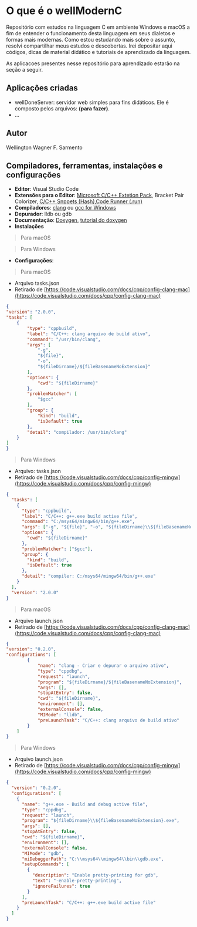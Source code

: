 # O que é o wellModernC

Repositório com estudos na linguagem C em ambiente Windows e macOS a fim de entender o funcionamento desta linguagem em seus dialetos e formas mais modernas. Como estou estudando mais sobre o assunto, resolvi compartilhar meus estudos e descobertas. Irei depositar aqui códigos, dicas de material didático e tutoriais de aprendizado da linguagem.

As aplicacoes presentes nesse repositório para aprendizado estarão na seção a seguir.

## Aplicações criadas

- wellDoneServer: servidor web simples para fins didáticos. Ele é composto pelos arquivos: **(para fazer)**.
- ...

## Autor
Wellington Wagner F. Sarmento

## Compiladores, ferramentas, instalações e configurações
- **Editor**: Visual Studio Code
- **Extensões para o Editor**: [Microsoft C/C++ Extetion Pack](https://marketplace.visualstudio.com/items?itemName=ms-vscode.cpptools-extension-pack), Bracket Pair Colorizer, [C/C++ Snppets (Hash)](https://marketplace.visualstudio.com/items?itemName=CoenraadS.bracket-pair-colorizer),[Code Runner (.run)](https://marketplace.visualstudio.com/items?itemName=formulahendry.code-runner)
- **Compiladores**: [clang](https://clang.llvm.org/get_started.html) ou [gcc for Windows](https://gcc.gnu.org/install/binaries.html)
- **Depurador**: lldb ou gdb
- **Documentação**: [Doxygen](https://www.doxygen.nl/download.html), [tutorial do doxygen](https://moodle.ufsc.br/pluginfile.php/2377678/mod_resource/content/0/DoxygenTutorial.pdf)
- **Instalações**
> Para macOS

> Para Windows

- **Configurações**:
> Para macOS
- Arquivo tasks.json
- Retirado de [https://code.visualstudio.com/docs/cpp/config-clang-mac](https://code.visualstudio.com/docs/cpp/config-clang-mac)
```json
{
"version": "2.0.0",
"tasks": [
	{
		"type": "cppbuild",
		"label": "C/C++: clang arquivo de build ativo",
		"command": "/usr/bin/clang",
		"args": [
			"-g",
			"${file}",
			"-o",
			"${fileDirname}/${fileBasenameNoExtension}"
		],
		"options": {
			"cwd": "${fileDirname}"
		},
		"problemMatcher": [
			"$gcc"
		],
		"group": {
			"kind": "build",
			"isDefault": true
		},
		"detail": "compilador: /usr/bin/clang"
	}
]
}

```
> Para Windows
- Arquivo: tasks.json
- Retirado de [https://code.visualstudio.com/docs/cpp/config-mingw](https://code.visualstudio.com/docs/cpp/config-mingw)

```json
{
  "tasks": [
    {
      "type": "cppbuild",
      "label": "C/C++: g++.exe build active file",
      "command": "C:/msys64/mingw64/bin/g++.exe",
      "args": ["-g", "${file}", "-o", "${fileDirname}\\${fileBasenameNoExtension}.exe"],
      "options": {
        "cwd": "${fileDirname}"
      },
      "problemMatcher": ["$gcc"],
      "group": {
        "kind": "build",
        "isDefault": true
      },
      "detail": "compiler: C:/msys64/mingw64/bin/g++.exe"
    }
  ],
  "version": "2.0.0"
}
```
> Para macOS
- Arquivo launch.json
- Retirado de [https://code.visualstudio.com/docs/cpp/config-clang-mac](https://code.visualstudio.com/docs/cpp/config-clang-mac)

```json
{
"version": "0.2.0",
"configurations": [
        {
            "name": "clang - Criar e depurar o arquivo ativo",
            "type": "cppdbg",
            "request": "launch",
            "program": "${fileDirname}/${fileBasenameNoExtension}",
            "args": [],
            "stopAtEntry": false,
            "cwd": "${fileDirname}",
            "environment": [],
            "externalConsole": false,
            "MIMode": "lldb",
            "preLaunchTask": "C/C++: clang arquivo de build ativo"
        }
    ]
}
```
> Para Windows
- Arquivo launch.json
- Retirado de [https://code.visualstudio.com/docs/cpp/config-mingw](https://code.visualstudio.com/docs/cpp/config-mingw)

```json
{
  "version": "0.2.0",
  "configurations": [
    {
      "name": "g++.exe - Build and debug active file",
      "type": "cppdbg",
      "request": "launch",
      "program": "${fileDirname}\\${fileBasenameNoExtension}.exe",
      "args": [],
      "stopAtEntry": false,
      "cwd": "${fileDirname}",
      "environment": [],
      "externalConsole": false,
      "MIMode": "gdb",
      "miDebuggerPath": "C:\\msys64\\mingw64\\bin\\gdb.exe",
      "setupCommands": [
        {
          "description": "Enable pretty-printing for gdb",
          "text": "-enable-pretty-printing",
          "ignoreFailures": true
        }
      ],
      "preLaunchTask": "C/C++: g++.exe build active file"
    }
  ]
}
```
